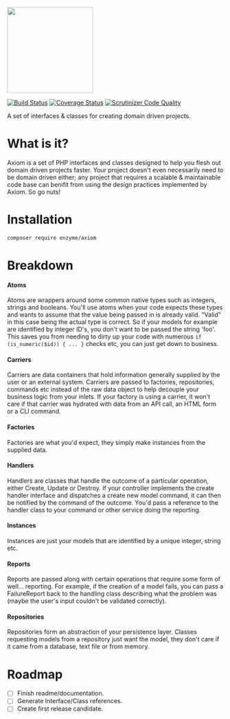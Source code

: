 <img src="https://cloud.githubusercontent.com/assets/2805249/12291425/e1430a16-ba32-11e5-950e-7887df7a75e9.png" width="200">

[![Build Status](https://travis-ci.org/enzyme/axiom.svg?branch=master)](https://travis-ci.org/enzyme/axiom)
[![Coverage Status](https://coveralls.io/repos/enzyme/axiom/badge.svg?branch=master&service=github)](https://coveralls.io/github/enzyme/axiom?branch=master)
[![Scrutinizer Code Quality](https://scrutinizer-ci.com/g/enzyme/axiom/badges/quality-score.png?b=master)](https://scrutinizer-ci.com/g/enzyme/axiom/?branch=master)

A set of interfaces & classes for creating domain driven projects.

# What is it?

Axiom is a set of PHP interfaces and classes designed to help you flesh out domain driven projects faster. Your project doesn't even necessarily need to be domain driven either; any project that requires a scalable & maintainable code base can benifit from using the design practices implemented by Axiom. So go nuts!

# Installation

```bash
composer require enzyme/axiom
```

# Breakdown

#### Atoms

Atoms are wrappers around some common native types such as integers, strings and booleans. You'll use atoms when your code expects these types and wants to assume that the value being passed in is already valid. "Valid" in this case being the actual type is correct. So if your models for example are identified by integer ID's, you don't want to be passed the string 'foo'. This saves you from needing to dirty up your code with numerous `if (is_numeric($id)) { ... }` checks etc, you can just get down to business.

#### Carriers

Carriers are data containers that hold information generally supplied by the user or an external system. Carriers are passed to factories, repositories, commands etc instead of the raw data object to help decouple your business logic from your inlets. If your factory is using a carrier, it won't care if that carrier was hydrated with data from an API call, an HTML form or a CLI command.

#### Factories

Factories are what you'd expect, they simply make instances from the supplied data.

#### Handlers

Handlers are classes that handle the outcome of a particular operation, either Create, Update or Destroy. If your controller implements the create handler interface and dispatches a create new model command, it can then be notified by the command of the outcome. You'd pass a reference to the handler class to your command or other service doing the reporting.

#### Instances

Instances are just your models that are identified by a unique integer, string etc.

#### Reports

Reports are passed along with certain operations that require some form of well... reporting. For example, if the creation of a model fails, you can pass a FailureReport back to the handling class describing what the problem was (maybe the user's input couldn't be validated correctly).

#### Repositories

Repositories form an abstraction of your persistence layer. Classes requesting models from a repository just want the model, they don't care if it came from a database, text file or from memory.

# Roadmap
- [ ] Finish readme/documentation.
- [ ] Generate Interface/Class references.
- [ ] Create first release candidate.
